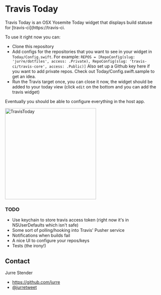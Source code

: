 # Travis Today
Travis Today is an OSX Yosemite Today widget that displays build statuse for [travis-ci](https://travis-ci.

To use it right now you can:
- Clone this repository
- Add configs for the repositories that you want to see in your widget in `Today/Config.swift`.
For example: `REPOS = [RepoConfig(slug: 'jurre/dotfiles', access: .Private), RepoConfig(slug: 'travis-ci/travis-core', access: .Public)]`
Also set up a Github key here if you want to add private repos.
Check out Today/Config.swift.sample to get an idea.
- Run the Travis target once, you can close it now, the widget should be added to your today view (click `edit` on the bottom and you can add the travis widget)

Eventually you should be able to configure everything in the host app.

<img src="http://i.imgur.com/jH7lvFo.png?1" alt="TravisToday" width=300/>

### TODO
- Use keychain to store travis access token (right now it's in NSUserDefaults which isn't safe)
- Some sort of polling/hooking into Travis' Pusher service
- Notifications when builds fail
- A nice UI to configure your repos/keys
- Tests (the irony!)

## Contact
Jurre Stender

- https://github.com/jurre
- [@jurretweet](https://twitter.com/jurretweet)
